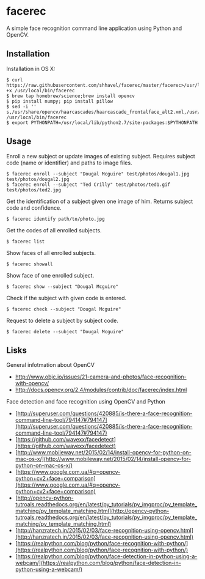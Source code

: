 # facerec

A simple face recognition command line application using Python and OpenCV.

## Installation

Installation in OS X:

    $ curl https://raw.githubusercontent.com/shhavel/facerec/master/facerec>/usr/local/bin/facerec;chmod +x /usr/local/bin/facerec
    $ brew tap homebrew/science;brew install opencv
    $ pip install numpy; pip install pillow
    $ sed -i '' s,/usr/share/opencv/haarcascades/haarcascade_frontalface_alt2.xml,/usr/local/opt/opencv/share/OpenCV/haarcascades/haarcascade_frontalface_alt2.xml, /usr/local/bin/facerec
    $ export PYTHONPATH=/usr/local/lib/python2.7/site-packages:$PYTHONPATH

## Usage

Enroll a new subject or update images of existing subject.
Requires subject code (name or identifier) and paths to image files.

    $ facerec enroll --subject "Dougal Mcguire" test/photos/dougal1.jpg test/photos/dougal2.jpg
    $ facerec enroll --subject "Ted Crilly" test/photos/ted1.gif test/photos/ted2.jpg

Get the identification of a subject given one image of him.
Returns subject code and confidence.

    $ facerec identify path/to/photo.jpg

Get the codes of all enrolled subjects.

    $ facerec list

Show faces of all enrolled subjects.

    $ facerec showall

Show face of one enrolled subject.

    $ facerec show --subject "Dougal Mcguire"

Check if the subject with given code is entered.

    $ facerec check --subject "Dougal Mcguire"

Request to delete a subject by subject code.

    $ facerec delete --subject "Dougal Mcguire"

## Lisks

General infotmation about OpenCV

- http://www.objc.io/issues/21-camera-and-photos/face-recognition-with-opencv/
- http://docs.opencv.org/2.4/modules/contrib/doc/facerec/index.html

Face detection and face recognition using OpenCV and Python

- [http://superuser.com/questions/420885/is-there-a-face-recognition-command-line-tool/794147#794147](http://superuser.com/questions/420885/is-there-a-face-recognition-command-line-tool/794147#794147)
- [https://github.com/wavexx/facedetect](https://github.com/wavexx/facedetect)
- [http://www.mobileway.net/2015/02/14/install-opencv-for-python-on-mac-os-x/](http://www.mobileway.net/2015/02/14/install-opencv-for-python-on-mac-os-x/)
- [https://www.google.com.ua/#q=opencv-python+cv2+face+comparison](https://www.google.com.ua/#q=opencv-python+cv2+face+comparison)
- [http://opencv-python-tutroals.readthedocs.org/en/latest/py_tutorials/py_imgproc/py_template_matching/py_template_matching.html](http://opencv-python-tutroals.readthedocs.org/en/latest/py_tutorials/py_imgproc/py_template_matching/py_template_matching.html)
- [http://hanzratech.in/2015/02/03/face-recognition-using-opencv.html](http://hanzratech.in/2015/02/03/face-recognition-using-opencv.html)
- [https://realpython.com/blog/python/face-recognition-with-python/](https://realpython.com/blog/python/face-recognition-with-python/)
- [https://realpython.com/blog/python/face-detection-in-python-using-a-webcam/](https://realpython.com/blog/python/face-detection-in-python-using-a-webcam/)

